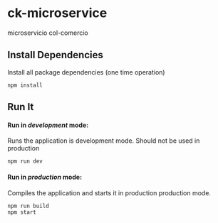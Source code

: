 # ck-microservice

microservicio col-comercio

## Install Dependencies

Install all package dependencies (one time operation)

```shell
npm install
```

## Run It
#### Run in *development* mode:
Runs the application is development mode. Should not be used in production

```shell
npm run dev
```

#### Run in *production* mode:

Compiles the application and starts it in production production mode.

```shell
npm run build
npm start
```


